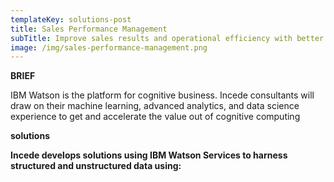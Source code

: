 ```yaml
---
templateKey: solutions-post
title: Sales Performance Management
subTitle: Improve sales results and operational efficiency with better management.
image: /img/sales-performance-management.png
---
```


**BRIEF**

IBM Watson is the platform for cognitive business. Incede consultants will draw on their machine learning, advanced analytics, and data science experience to get and accelerate the value out of cognitive computing

**solutions**

**Incede develops solutions using IBM Watson Services to harness structured and unstructured data using:**
